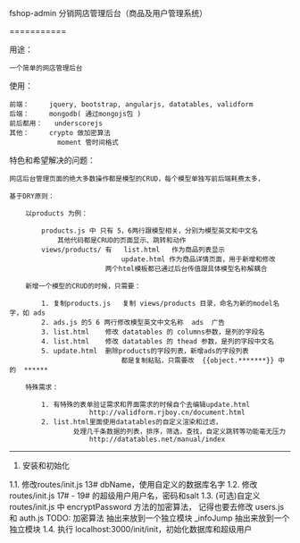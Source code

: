 fshop-admin 分销网店管理后台（商品及用户管理系统）


===========

用途：

	一个简单的网店管理后台

使用：

	前端：		jquery, bootstrap, angularjs, datatables, validform
	后端：		mongodb( 通过mongojs包 )
	前后都用：	underscorejs
	其他：		crypto 做加密算法
				moment 管时间格式


特色和希望解决的问题：

	网店后台管理页面的绝大多数操作都是模型的CRUD，每个模型单独写前后端耗费太多，

	基于DRY原则：

		以products 为例：

			products.js 中 只有 5，6两行跟模型相关，分别为模型英文和中文名
				其他代码都是CRUD的页面显示、跳转和动作
			views/products/ 有	list.html   作为商品列表显示
							  	update.html 作为商品详情页面，用于新增和修改
							两个html模板都已通过后台传值跟具体模型名称解耦合

		新增一个模型的CRUD的时候，只需要：

			1. 复制products.js   复制 views/products 目录，命名为新的model名字，如 ads
			2. ads.js 的5 6 两行修改模型英文中文名称  ads  广告
			3. list.html 	修改 datatables 的 columns参数，是列的字段名
			4. list.html 	修改 datatables 的 thead 参数，是列的字段中文名
			5. update.html  删除products的字段列表，新增ads的字段列表
								都是复制粘贴，只需要改  {{object.*******}} 中的  ******
								
		特殊需求： 

			1. 有特殊的表单验证需求和界面需求的时候自个去编辑update.html
						http://validform.rjboy.cn/document.html
			2. list.html里面使用datatables的自定义渲染和过滤，
					处理几千条数据的列表，排序，筛选，查找，自定义跳转等功能毫无压力
						http://datatables.net/manual/index

-----------

1. 安装和初始化 

1.1. 	修改routes/init.js 13# dbName，使用自定义的数据库名字
1.2. 	修改routes/init.js 17# - 19# 的超级用户用户名，密码和salt
1.3. 	(可选)自定义routes/init.js 中 encryptPassword 方法的加密算法，
				记得也要去修改  users.js 和 auth.js 
			TODO: 
				加密算法	抽出来放到一个独立模块
				_infoJump	抽出来放到一个独立模块
1.4. 	执行 localhost:3000/init/init，初始化数据库和超级用户


